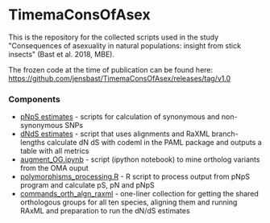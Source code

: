 # TimemaConsOfAsex

This is the repository for the collected scripts used in the study "Consequences of asexuality in natural populations: insight from stick insects" (Bast et al. 2018, MBE).

The frozen code at the time of publication can be found here: https://github.com/jensbast/TimemaConsOfAsex/releases/tag/v1.0

### Components

- [pNpS estimates](pNpS) - scripts for calculation of synonymous and non-synonymous SNPs
- [dNdS estimates](dNdS) - script that uses alignments and RaXML branch-lengths calculate dN dS with codeml in the PAML package and outputs a table with all metrics
- [augment_OG.ipynb](augment_OG.ipynb) - script (ipython notebook) to mine ortholog variants from the OMA ouput
- [polymorphisms_processing.R](polymorphisms_processing.R) - R script to process output from pNpS program and calculate pS, pN and pNpS
- [commands_orth_algn_raxml](commands_orth_algn_raxml) - one-liner collection for getting the shared orthologous groups for all ten species, aligning them and running RAxML and preparation to run the dN/dS estimates
